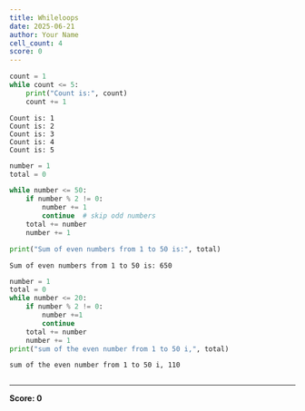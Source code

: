 ```yaml
---
title: Whileloops
date: 2025-06-21
author: Your Name
cell_count: 4
score: 0
---
```


```python
count = 1
while count <= 5:
    print("Count is:", count)
    count += 1
```

    Count is: 1
    Count is: 2
    Count is: 3
    Count is: 4
    Count is: 5
    


```python
number = 1
total = 0

while number <= 50:
    if number % 2 != 0:
        number += 1
        continue  # skip odd numbers
    total += number
    number += 1

print("Sum of even numbers from 1 to 50 is:", total)

```

    Sum of even numbers from 1 to 50 is: 650
    


```python
number = 1
total = 0
while number <= 20:
    if number % 2 != 0:
        number +=1
        continue
    total += number
    number += 1
print("sum of the even number from 1 to 50 i,", total)
```

    sum of the even number from 1 to 50 i, 110
    


```python

```


---
**Score: 0**